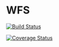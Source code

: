# WFS
[![Build Status](https://travis-ci.org/mathieulenormand/WFS.svg?branch=master)](https://travis-ci.org/mathieulenormand/WFS)

[![Coverage Status](https://coveralls.io/repos/github/mathieulenormand/WFS/badge.svg?branch=master)](https://coveralls.io/github/mathieulenormand/WFS?branch=master)